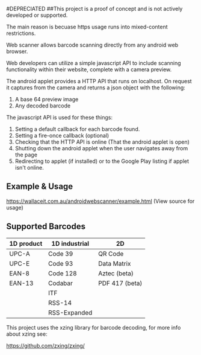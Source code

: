 #DEPRECIATED
##This project is a proof of concept and is not actively developed or supported.

The main reason is becuase https usage runs into mixed-content restrictions.

Web scanner allows barcode scanning directly from any android web browser.

Web developers can utilize a simple javascript API to include scanning functionality within their website, complete with a camera preview.

The android applet provides a HTTP API that runs on localhost.
On request it captures from the camera and returns a json object with the following:

1. A base 64 preview image
2. Any decoded barcode

The javascript API is used for these things:

1. Setting a default callback for each barcode found.
2. Setting a fire-once callback (optional)
3. Checking that the HTTP API is online (That the android applet is open)
4. Shutting down the android applet when the user navigates away from the page
5. Redirecting to applet (if installed) or to the Google Play listing if applet isn't online.

## Example & Usage
https://wallaceit.com.au/androidwebscanner/example.html
(View source for usage)

## Supported Barcodes

| 1D product | 1D industrial | 2D
| ---------- | ------------- | --------------
| UPC-A      | Code 39       | QR Code
| UPC-E      | Code 93       | Data Matrix
| EAN-8      | Code 128      | Aztec (beta)
| EAN-13     | Codabar       | PDF 417 (beta)
|            | ITF           |
|            | RSS-14        |
|            | RSS-Expanded  |

This project uses the xzing library for barcode decoding, for more info about xzing see:

https://github.com/zxing/zxing/

